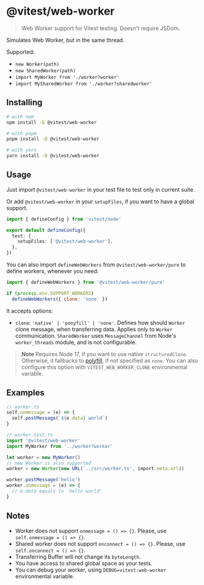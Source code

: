 # @vitest/web-worker

> Web Worker support for Vitest testing. Doesn't require JSDom.

Simulates Web Worker, but in the same thread.

Supported:

- `new Worker(path)`
- `new SharedWorker(path)`
- `import MyWorker from './worker?worker'`
- `import MySharedWorker from './worker?sharedworker'`

## Installing

```bash
# with npm
npm install -D @vitest/web-worker

# with pnpm
pnpm install -D @vitest/web-worker

# with yarn
yarn install -D @vitest/web-worker
```

## Usage

Just import `@vitest/web-worker` in your test file to test only in current suite.

Or add `@vitest/web-worker` in your `setupFiles`, if you want to have a global support.

```ts
import { defineConfig } from 'vitest/node'

export default defineConfig({
  test: {
    setupFiles: ['@vitest/web-worker'],
  },
})
```

You can also import `defineWebWorkers` from `@vitest/web-worker/pure` to define workers, whenever you need:

```js
import { defineWebWorkers } from '@vitest/web-worker/pure'

if (process.env.SUPPORT_WORKERS)
  defineWebWorkers({ clone: 'none' })
```

It accepts options:

- `clone`: `'native' | 'ponyfill' | 'none'`. Defines how should `Worker` clone message, when transferring data. Applies only to `Worker` communication. `SharedWorker` uses `MessageChannel` from Node's `worker_threads` module, and is not configurable.

> **Note**
> Requires Node 17, if you want to use native `structuredClone`. Otherwise, it fallbacks to [polyfill](https://github.com/ungap/structured-clone), if not specified as `none`. You can also configure this option with `VITEST_WEB_WORKER_CLONE` environmental variable.

## Examples

```ts
// worker.ts
self.onmessage = (e) => {
  self.postMessage(`${e.data} world`)
}
```

```ts
// worker.test.ts
import '@vitest/web-worker'
import MyWorker from '../worker?worker'

let worker = new MyWorker()
// new Worker is also supported
worker = new Worker(new URL('../src/worker.ts', import.meta.url))

worker.postMessage('hello')
worker.onmessage = (e) => {
  // e.data equals to 'hello world'
}
```

## Notes

- Worker does not support `onmessage = () => {}`. Please, use `self.onmessage = () => {}`.
- Shared worker does not support `onconnect = () => {}`. Please, use `self.onconnect = () => {}`.
- Transferring Buffer will not change its `byteLength`.
- You have access to shared global space as your tests.
- You can debug your worker, using `DEBUG=vitest:web-worker` environmental variable.
